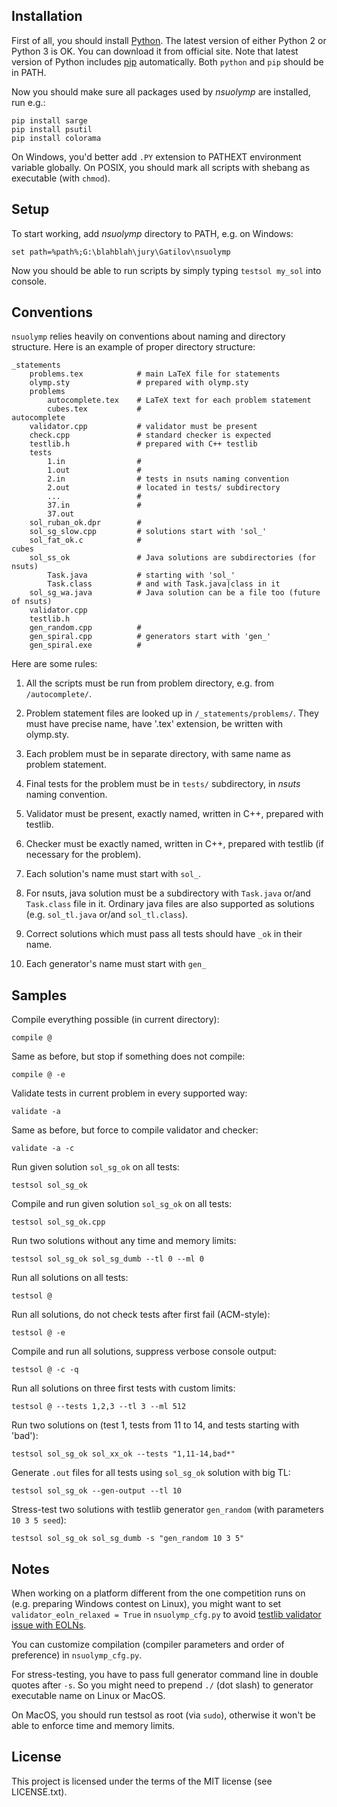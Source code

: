 ## Installation

First of all, you should install [Python].
The latest version of either Python 2 or Python 3 is OK.
You can download it from official site.
Note that latest version of Python includes [pip] automatically.
Both `python` and `pip` should be in PATH.

Now you should make sure all packages used by *nsuolymp* are installed, run e.g.:

    pip install sarge
    pip install psutil
    pip install colorama

On Windows, you'd better add `.PY` extension to PATHEXT environment variable globally.
On POSIX, you should mark all scripts with shebang as executable (with `chmod`).


## Setup

To start working, add *nsuolymp* directory to PATH, e.g. on Windows:
	
	set path=%path%;G:\blahblah\jury\Gatilov\nsuolymp

Now you should be able to run scripts by simply typing `testsol my_sol` into console.


## Conventions

`nsuolymp` relies heavily on conventions about naming and directory structure.
Here is an example of proper directory structure:

	_statements
		problems.tex			# main LaTeX file for statements
		olymp.sty				# prepared with olymp.sty
		problems
			autocomplete.tex	# LaTeX text for each problem statement
			cubes.tex           #
	autocomplete
		validator.cpp			# validator must be present
		check.cpp				# standard checker is expected
		testlib.h				# prepared with C++ testlib
		tests
			1.in				#
			1.out				# 
			2.in				# tests in nsuts naming convention
			2.out				# located in tests/ subdirectory
			...					#
			37.in				#
			37.out
		sol_ruban_ok.dpr		#
		sol_sg_slow.cpp			# solutions start with 'sol_'
		sol_fat_ok.c			#
	cubes
		sol_ss_ok				# Java solutions are subdirectories (for nsuts)
			Task.java			# starting with 'sol_'
			Task.class			# and with Task.java|class in it
		sol_sg_wa.java			# Java solution can be a file too (future of nsuts)
		validator.cpp
		testlib.h
		gen_random.cpp			#
		gen_spiral.cpp			# generators start with 'gen_'
		gen_spiral.exe			#


Here are some rules:

1. All the scripts must be run from problem directory, e.g. from `/autocomplete/`.

2. Problem statement files are looked up in `/_statements/problems/`.
   They must have precise name, have '.tex' extension, be written with olymp.sty.

3. Each problem must be in separate directory, with same name as problem statement.

4. Final tests for the problem must be in `tests/` subdirectory, in *nsuts* naming convention.

5. Validator must be present, exactly named, written in C++, prepared with testlib.

6. Checker must be exactly named, written in C++, prepared with testlib (if necessary for the problem).

7. Each solution's name must start with `sol_`.

8. For nsuts, java solution must be a subdirectory with `Task.java` or/and `Task.class` file in it.
   Ordinary java files are also supported as solutions (e.g. `sol_tl.java` or/and `sol_tl.class`).

9. Correct solutions which must pass all tests should have `_ok` in their name.

10. Each generator's name must start with `gen_`


## Samples

Compile everything possible (in current directory):

	compile @

Same as before, but stop if something does not compile:

	compile @ -e

Validate tests in current problem in every supported way:

	validate -a

Same as before, but force to compile validator and checker:

	validate -a -c

Run given solution `sol_sg_ok` on all tests:

	testsol sol_sg_ok

Compile and run given solution `sol_sg_ok` on all tests:

	testsol sol_sg_ok.cpp

Run two solutions without any time and memory limits:

	testsol sol_sg_ok sol_sg_dumb --tl 0 --ml 0

Run all solutions on all tests:

	testsol @

Run all solutions, do not check tests after first fail (ACM-style):

	testsol @ -e

Compile and run all solutions, suppress verbose console output:

	testsol @ -c -q

Run all solutions on three first tests with custom limits:

	testsol @ --tests 1,2,3 --tl 3 --ml 512

Run two solutions on (test 1, tests from 11 to 14, and tests starting with 'bad'):

	testsol sol_sg_ok sol_xx_ok --tests "1,11-14,bad*"

Generate `.out` files for all tests using `sol_sg_ok` solution with big TL:

	testsol sol_sg_ok --gen-output --tl 10

Stress-test two solutions with testlib generator `gen_random` (with parameters `10 3 5 seed`):

	testsol sol_sg_ok sol_sg_dumb -s "gen_random 10 3 5"


## Notes

When working on a platform different from the one competition runs on (e.g. preparing Windows contest on Linux),
you might want to set `validator_eoln_relaxed = True` in `nsuolymp_cfg.py` to avoid [testlib validator issue with EOLNs].

You can customize compilation (compiler parameters and order of preference) in `nsuolymp_cfg.py`.

For stress-testing, you have to pass full generator command line in double quotes after `-s`.
So you might need to prepend `./` (dot slash) to generator executable name on Linux or MacOS.

On MacOS, you should run testsol as root (via `sudo`), otherwise it won't be able to enforce time and memory limits.

## License

This project is licensed under the terms of the MIT license (see LICENSE.txt).


 [Python]: https://www.python.org/downloads/
 [pip]: https://pip.pypa.io/en/stable/installing/
 [testlib validator issue with EOLNs]: https://github.com/MikeMirzayanov/testlib/pull/49